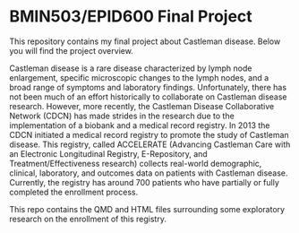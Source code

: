 # BMIN503/EPID600 Final Project

This repository contains my final project about Castleman disease. Below you will find the project overview. 

Castleman disease is a rare disease characterized by lymph node enlargement, specific microscopic changes to the lymph nodes, and a broad range of symptoms and laboratory findings. Unfortunately, there has not been much of an effort historically to collaborate on Castleman disease research. However, more recently, the Castleman Disease Collaborative Network (CDCN) has made strides in the research due to the implementation of a biobank and a medical record registry. In 2013 the CDCN initiated a medical record registry to promote the study of Castleman disease. This registry, called ACCELERATE (Advancing Castleman Care with an Electronic Longitudinal Registry, E-Repository, and Treatment/Effectiveness research) collects real-world demographic, clinical, laboratory, and outcomes data on patients with Castleman disease. Currently, the registry has around 700 patients who have partially or fully completed the enrollment process. 

This repo contains the QMD and HTML files surrounding some exploratory research on the enrollment of this registry.


